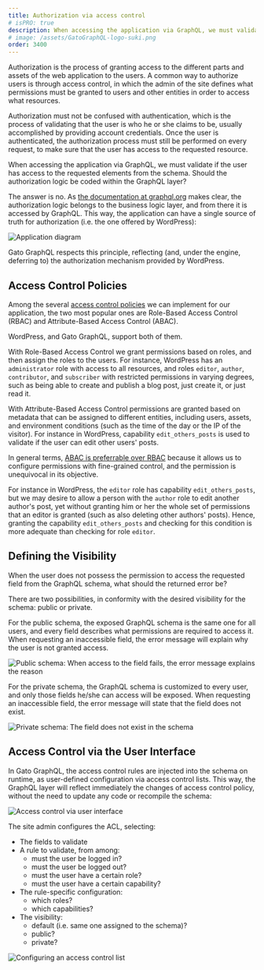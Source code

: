 ```yaml
---
title: Authorization via access control
# isPRO: true
description: When accessing the application via GraphQL, we must validate if the user has access to the requested elements from the schema. Should the authorization logic be coded within the GraphQL layer?
# image: /assets/GatoGraphQL-logo-suki.png
order: 3400
---
```


Authorization is the process of granting access to the different parts and assets of the web application to the users. A common way to authorize users is through access control, in which the admin of the site defines what permissions must be granted to users and other entities in order to access what resources.

Authorization must not be confused with authentication, which is the process of validating that the user is who he or she claims to be, usually accomplished by providing account credentials. Once the user is authenticated, the authorization process must still be performed on every request, to make sure that the user has access to the requested resource.

When accessing the application via GraphQL, we must validate if the user has access to the requested elements from the schema. Should the authorization logic be coded within the GraphQL layer?

The answer is no. As [the documentation at graphql.org](https://graphql.org/learn/authorization/) makes clear, the authorization logic belongs to the business logic layer, and from there it is accessed by GraphQL. This way, the application can have a single source of truth for authorization (i.e. the one offered by WordPress):

![Application diagram](/assets/guides/downstream/recipes/app-diagram.png "Application diagram")

Gato GraphQL respects this principle, reflecting (and, under the engine, deferring to) the authorization mechanism provided by WordPress.

## Access Control Policies

Among the several [access control policies](https://cheatsheetseries.owasp.org/cheatsheets/Access_Control_Cheat_Sheet.html#what-is-access-control) we can implement for our application, the two most popular ones are Role-Based Access Control (RBAC) and Attribute-Based Access Control (ABAC).

WordPress, and Gato GraphQL, support both of them.

With Role-Based Access Control we grant permissions based on roles, and then assign the roles to the users. For instance, WordPress has an `administrator` role with access to all resources, and roles `editor`, `author`, `contributor`, and `subscriber` with restricted permissions in varying degrees, such as being able to create and publish a blog post, just create it, or just read it.

With Attribute-Based Access Control permissions are granted based on metadata that can be assigned to different entities, including users, assets, and environment conditions (such as the time of the day or the IP of the visitor). For instance in WordPress, capability `edit_others_posts` is used to validate if the user can edit other users' posts.

In general terms, [ABAC is preferrable over RBAC](https://cheatsheetseries.owasp.org/cheatsheets/Authorization_Cheat_Sheet.html#prefer-feature-and-attribute-based-access-control-over-rbac) because it allows us to configure permissions with fine-grained control, and the permission is unequivocal in its objective.

For instance in WordPress, the `editor` role has capability `edit_others_posts`, but we may desire to allow a person with the `author` role to edit another author's post, yet without granting him or her the whole set of permissions that an editor is granted (such as also deleting other authors' posts). Hence, granting the capability `edit_others_posts` and checking for this condition is more adequate than checking for role `editor`.

## Defining the Visibility

When the user does not possess the permission to access the requested field from the GraphQL schema, what should the returned error be?

There are two possibilities, in conformity with the desired visibility for the schema: public or private.

For the public schema, the exposed GraphQL schema is the same one for all users, and every field describes what permissions are required to access it. When requesting an inaccessible field, the error message will explain why the user is not granted access.

![Public schema: When access to the field fails, the error message explains the reason](/assets/guides/downstream/recipes/public-schema-error.png "Public schema: When access to the field fails, the error message explains the reason")

For the private schema, the GraphQL schema is customized to every user, and only those fields he/she can access will be exposed. When requesting an inaccessible field, the error message will state that the field does not exist.

![Private schema: The field does not exist in the schema](/assets/guides/downstream/recipes/private-schema-error.png "Private schema: The field does not exist in the schema")

## Access Control via the User Interface

In Gato GraphQL, the access control rules are injected into the schema on runtime, as user-defined configuration via access control lists. This way, the GraphQL layer will reflect immediately the changes of access control policy, without the need to update any code or recompile the schema:

![Access control via user interface](/assets/guides/upstream-pro/access-control-list.png "Access control via user interface")

The site admin configures the ACL, selecting:

- The fields to validate
- A rule to validate, from among:
  - must the user be logged in?
  - must the user be logged out?
  - must the user have a certain role?
  - must the user have a certain capability?
- The rule-specific configuration:
  - which roles?
  - which capabilities?
- The visibility:
  - default (i.e. same one assigned to the schema)?
  - public?
  - private?

![Configuring an access control list](/assets/guides/upstream-pro/access-control.gif "Configuring an access control list")
